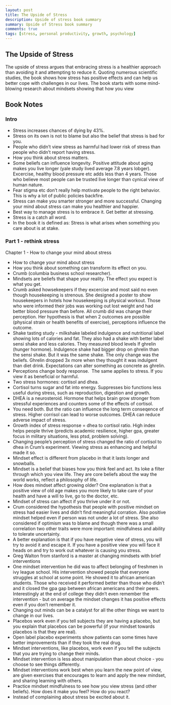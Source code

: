 ```yaml
---
layout: post
title: The Upside of Stress
description: Upside of stress book summary
summary: Upside of Stress book summary
comments: true
tags: [stress, personal productivity, growth, psychology]
---
```


## The Upside of Stress

The upside of stress argues that embracing stress is a healthier approach than avoiding it and attempting to reduce it. Quoting numerous scientific studies, the book shows how stress has positive effects and can help us better cope with challenges in our lives. The book starts with some mind-blowing research about mindsets showing that how you view 

## Book Notes

### Intro

- Stress increases chances of dying by 43%.
- Stress on its own is not to blame but also the belief that stress is bad for you.
- People who didn’t view stress as harmful had lower risk of stress than people who didn’t report having stress. 
- How you think about stress matters.
- Some beliefs can influence longevity. Positive attitude about aging makes you live longer (yale study lived average 7.8 years lobger). Excercise, healthy blood pressure etc adds less than 4 years. Those who believe most people can be trusted live longer than cynical view of human nature.
- Fear stigma etc don’t really help motivate people to the right behavior. This is why a lot of public policies backfire.
- Stress can make you smarter stronger and more successful. Changing your mind about stress can make you healthier and happier.
- Best way to manage stress is to embrace it. Get better at stressing.
- Stress is a catch all word. 
- In the book it is defined as: Stress is what arises when something you care about is at stake.

### Part 1 - rethink stress

Chapter 1 - How to change your mind about stress
- How to change your mind about stress
- How you think about something can transform its effect on you. 
- Crumb (columbia business school researcher). 
- Mindsets are beliefs that shape your reality. The effect you expect is what you get.
- Crumb asked howsekeepers if they excercise and most said no even though housekeeping is strenous. She designed a poster to show housekeepers in hotels how housekeeping is physical workout. Those who were informed their jobs was working out lost weight and had better blood pressure than before. All crumb did was change their perception. Her hypothesis is that when 2 outcomes are possible (physical strain or health benefits of exercise), perceptions influence the outcome. 
- Shake tasting study - milkshake labeled indulgence and nutritional label showing lots of calories and fat. They also had a shake with better label sensi shake and less calories. They measured blood levels lf ghrelin (hunger hormone). Indulgence shake had bigger drop on ghrelin than the sensi shake. But it was the same shake. The only change was the beliefs. Ghrelin dropped 3x more when they thought it was indulgent than diet drink. Expectations can alter something as concrete as ghrelin.
- Perceptions change body response.  The same applies to stress. If you view it as beneficial or harmful. 
- Two stress hormones: cortisol and dhea.
- Cortisol turns sugar and fat into energy. Suppresses bio functions less useful during stress, such as reproduction, digestion and growth.
- DHEA is a neurosteroid. Hormone that helps brain grow stronger from stressful experiences and counters some of the effects of cortisol.
- You need both. But the ratio can influence the long term conseqence of stress. Higher corrisol can lead to worse outcomes. DHEA can reduce adverse impact of stress. 
- Growth index of stress response = dhea to cortisol ratio. High index helps people thrive (predicts academic resilience, higher gpa, greater focus in military situations, less ptsd, problem solving). 
- Changing people’s perception of stress changed the ratio of cortisol to dhea in Crum’s experiment. Viewing stress as enhancing and helpful made it so.
- Mindset effect is different from placebo in that it lasts longer and snowballs. 
- Mindset is a belief that biases how you think feel and act. Its loke a filter through which you view life. They are core beliefs about the way the world works, reflect a philosophy of life.
- How does mindset affect growing older? One explanation is that a positive view of old age makes you more likely to take care of your health and have a will to live, go to the doctor, etc. 
- Mindset of stress can affect if you thrive under it or not.
- Crum considered the hypothesis that people with positive mindset on stress had easier lives and didn’t find meaningful corration. Also positive mindset helped even if person was not under a lot of stress. She also considered if optimism was to blame and though there was a small correlation two other traits were more important: mindfulness and ability to tolerate uncertainty.
- A better explanation is that if you have negative view of stress, you will try to avoid it and escape it. If you have a positive view you will face it heads on and try to work out whatever is causing you stress.
- Greg Walton from stanford is a master at changing mindsets with brief interventions
- One mindset intervention he did was to affect belonging of freshmen in ivy league school. His intervention showed people that everyone struggles at school at some point. He showed it to african american students. Those who received it performed better than those who didn’t and it closed the gpa gap between african americans and their peers. Interestingly at the end of college they didn’t even remember the intervention - but on average the mindset changes it has positive effects even if you don’t remember it.
- Changing out minds can be a catalyst for all the other things we want to change in our lives.
- Placebos work even if you tell subjects they are having a placebo, but you explain that placebos can be powerful (if your mindset towards placebos is that they are real).
- Open label placebo experiments show patients can some times have better improvements than if they took the real drug.
- Mindset interventions, like placebos, work even if you tell the subjects that you are trying to change their minds. 
- Mindset intervention is less about manipulation than about choice - you choose to see things differently.
- Mindset interventions work best when you learn the new point of view, are given exercises that encourages to learn and apply the new mindset, and sharing learning with others.
- Practice mindset mindfulness to see how you view stress (and other beliefs). How does it make you feel? How do you react?
- Instead of complaining about stress be excited about it.